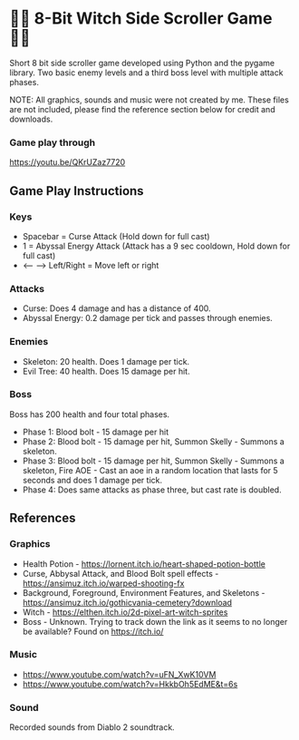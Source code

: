 # 🧙‍♀️ 8-Bit Witch Side Scroller Game 🧙‍♀️

Short 8 bit side scroller game developed using Python and the pygame library.
Two basic enemy levels and a third boss level with multiple attack phases. 

NOTE: All graphics, sounds and music were not created by me. These files are not included, please find the reference section below for credit and downloads.

### Game play through
https://youtu.be/QKrUZaz7720 

## Game Play Instructions

### Keys
* Spacebar = Curse Attack (Hold down for full cast)
* 1 = Abyssal Energy Attack (Attack has a 9 sec cooldown, Hold down for full cast)
* <-- --> Left/Right = Move left or right

### Attacks
* Curse: Does 4 damage and has a distance of 400.
* Abyssal Energy: 0.2 damage per tick and passes through enemies. 

### Enemies
* Skeleton: 20 health. Does 1 damage per tick.
* Evil Tree: 40 health. Does 15 damage per hit.

### Boss
Boss has 200 health and four total phases.
* Phase 1: Blood bolt - 15 damage per hit
* Phase 2: Blood bolt - 15 damage per hit, Summon Skelly - Summons a skeleton.
* Phase 3: Blood bolt - 15 damage per hit, Summon Skelly - Summons a skeleton, Fire AOE - Cast an aoe in a random location that lasts for 5 seconds and does 1 damage per tick.
* Phase 4: Does same attacks as phase three, but cast rate is doubled.

## References

### Graphics
* Health Potion - https://lornent.itch.io/heart-shaped-potion-bottle
* Curse, Abbysal Attack, and Blood Bolt spell effects - https://ansimuz.itch.io/warped-shooting-fx
* Background, Foreground, Environment Features, and Skeletons - https://ansimuz.itch.io/gothicvania-cemetery?download
* Witch - https://elthen.itch.io/2d-pixel-art-witch-sprites
* Boss - Unknown. Trying to track down the link as it seems to no longer be available? Found on https://itch.io/

### Music
* https://www.youtube.com/watch?v=uFN_XwK10VM
* https://www.youtube.com/watch?v=HkkbOh5EdME&t=6s

### Sound
Recorded sounds from Diablo 2 soundtrack. 


